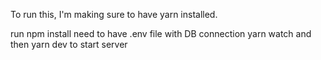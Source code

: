 To run this, I'm making sure to have yarn installed.

run npm install
need to have .env file with DB connection
yarn watch and then yarn dev to start server
